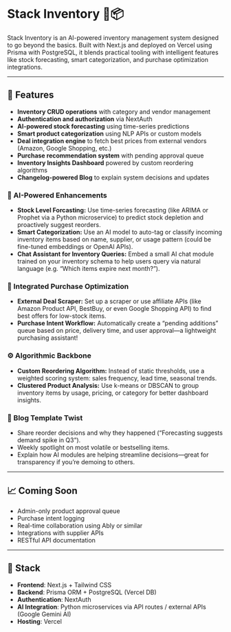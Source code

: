# Stack Inventory 🧠📦

Stack Inventory is an AI-powered inventory management system designed to go beyond the basics. Built with Next.js and deployed on Vercel using Prisma with PostgreSQL, it blends practical tooling with intelligent features like stock forecasting, smart categorization, and purchase optimization integrations.

---

## 🚀 Features

- **Inventory CRUD operations** with category and vendor management
- **Authentication and authorization** via NextAuth
- **AI-powered stock forecasting** using time-series predictions
- **Smart product categorization** using NLP APIs or custom models
- **Deal integration engine** to fetch best prices from external vendors (Amazon, Google Shopping, etc.)
- **Purchase recommendation system** with pending approval queue
- **Inventory Insights Dashboard** powered by custom reordering algorithms
- **Changelog-powered Blog** to explain system decisions and updates

### 🧠 AI-Powered Enhancements

- **Stock Level Forcasting:** Use time-series forecasting (like ARIMA or Prophet via a Python microservice) to predict stock depletion and proactively suggest reorders.
- **Smart Categorization:** Use an AI model to auto-tag or classify incoming inventory items based on name, supplier, or usage pattern (could be fine-tuned embeddings or OpenAI APIs).
- **Chat Assistant for Inventory Queries:** Embed a small AI chat module trained on your inventory schema to help users query via natural language (e.g. “Which items expire next month?”).

### 🔗 Integrated Purchase Optimization

- **External Deal Scraper:** Set up a scraper or use affiliate APIs (like Amazon Product API, BestBuy, or even Google Shopping API) to find best offers for low-stock items.
- **Purchase Intent Workflow:** Automatically create a “pending additions” queue based on price, delivery time, and user approval—a lightweight purchasing assistant!

### ⚙️ Algorithmic Backbone

- **Custom Reordering Algorithm:** Instead of static thresholds, use a weighted scoring system: sales frequency, lead time, seasonal trends.
- **Clustered Product Analysis:** Use k-means or DBSCAN to group inventory items by usage, pricing, or category for better dashboard insights.

### 📰 Blog Template Twist

- Share reorder decisions and why they happened (“Forecasting suggests demand spike in Q3”).
- Weekly spotlight on most volatile or bestselling items.
- Explain how AI modules are helping streamline decisions—great for transparency if you’re demoing to others.

---

## 📈 Coming Soon

- Admin-only product approval queue
- Purchase intent logging
- Real-time collaboration using Ably or similar
- Integrations with supplier APIs
- RESTful API documentation

---

## 🧱 Stack

- **Frontend**: Next.js + Tailwind CSS
- **Backend**: Prisma ORM + PostgreSQL (Vercel DB)
- **Authentication**: NextAuth
- **AI Integration**: Python microservices via API routes / external APIs (Google Gemini AI)
- **Hosting**: Vercel